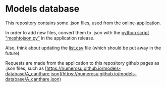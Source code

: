 # Models database
This repository contains some .json files, used from the [online-application](https://numerosu.github.io/online-application/numero).

In order to add new files, convert them to .json with the [python script "meshtojson.py"](https://github.com/NumeroSU/online-application/releases) in the application release.

Also, think about  updating the [list.csv](https://github.com/NumeroSU/models-database/blob/master/list.csv) file (which should be put away in the future).

Requests are made from the application to this repository github pages as .json files, such as [https://numerosu.github.io/models-database/A_canthare.json](https://numerosu.github.io/models-database/A_canthare.json)
